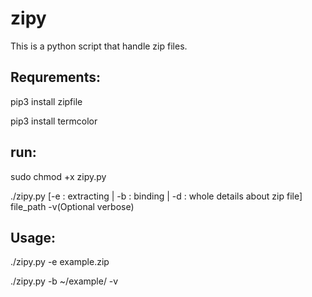 # zipy
This is a python script that handle zip files.


## Requrements:
pip3 install zipfile

pip3 install termcolor

## run:
sudo chmod +x zipy.py



./zipy.py [-e : extracting | -b : binding | -d : whole details about zip file] file_path -v(Optional verbose)

## Usage:
./zipy.py -e example.zip

./zipy.py -b ~/example/ -v


